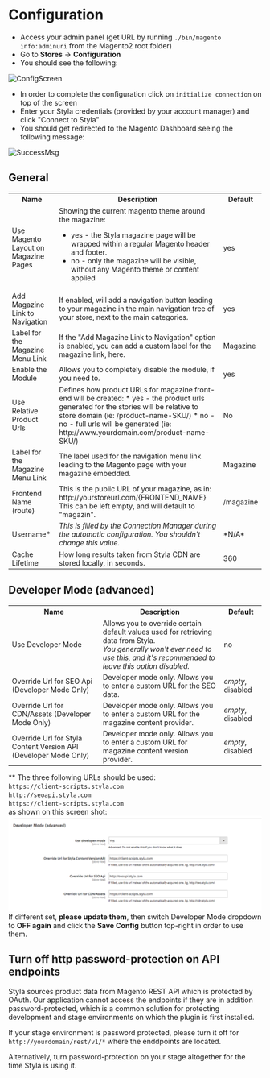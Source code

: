 # Configuration

* Access your admin panel (get URL by running `./bin/magento info:adminuri` from the Magento2 root folder)
* Go to **Stores** -> **Configuration**
* You should see the following:

![ConfigScreen](http://i.imgur.com/lk6pNzq.png)

* In order to complete the configuration click on `initialize connection` on top of the screen
* Enter your Styla credentials (provided by your account manager) and click "Connect to Styla"
* You should get redirected to the Magento Dashboard seeing the following message:

![SuccessMsg](http://imgur.com/GZ71BGD.png)

## General

<table>
<tr>
<th>Name</th>
<th>Description</th>
<th>Default</th>
</tr>

  
  <tr>
<td>Use Magento Layout on Magazine Pages</td>
<td>Showing the current magento theme around the magazine:

<ul>
<li>yes - the Styla magazine page will be wrapped within a regular Magento header and
footer.

</li>
<li>no - only the magazine will be visible, without any Magento theme or content applied

</li>
</ul>

</td>
<td>yes</td>
</tr>
  
  <tr>
    <td>Add Magazine Link to Navigation</td>
    <td>If enabled, will add a navigation button leading to your magazine in the main navigation tree of your store, next to the main categories.</td>
    <td>yes</td>
  </tr>
  
  <tr>
    <td>Label for the Magazine Menu Link</td>
    <td>If the "Add Magazine Link to Navigation" option is enabled, you can add a custom label for the magazine link, here.</td>
    <td>Magazine</td>
  </tr>

  <tr>
    <td>Enable the Module</td>
    <td>Allows you to completely disable the module, if you need to.</td>
    <td>yes</td>
  </tr>

<tr>
<td>Use Relative Product Urls</td>
<td>Defines how product URLs for magazine front-end will be created:
* yes - the product urls generated for the stories will be relative to store domain (ie: /product-name-SKU/)
* no - no - full urls will be generated (ie: http://www.yourdomain.com/product-name-SKU/)</td>
<td>No</td>
</tr>

<tr>
<td>Label for the Magazine Menu Link</td>
<td>The label used for the navigation menu link leading to the Magento page with your magazine embedded.</td>
<td>Magazine</td>
</tr>

<tr>
<td>Frontend Name (route)</td>
<td>This is the public URL of your magazine, as in: http://yourstoreurl.com/{FRONTEND_NAME} <br/>This can be left empty, and will default to "magazin".</td>
<td>/magazine</td>
</tr>

<tr>
<td>Username*</td>
<td><i>This is filled by the Connection Manager during the automatic configuration. You shouldn't change this value.</i></td>
<td>*N/A*</td>
</tr>
  
<tr>
<td>Cache Lifetime</td>
<td>How long results taken from Styla CDN are stored locally, in seconds.</td>
<td>360</td>
</tr>
</table>  
  
## Developer Mode (advanced)
  
<table>

<tr>
<th>Name</th>
<th>Description</th>
<th>Default</th>
</tr>  

<tr>
<td>Use Developer Mode</td>
<td>Allows you to override certain default values used for retrieving data from Styla. <br/><i>You generally won't ever need to use this, and it's recommended to leave this option disabled.</i></td>
<td>no</td>
</tr>
  
<tr>
<td>Override Url for SEO Api (Developer Mode Only)</td>
<td>Developer mode only. Allows you to enter a custom URL for the SEO data.</td>
<td><i>empty</i>, disabled</td>
</tr>
  
<tr>
<td>Override Url for CDN/Assets (Developer Mode Only)</td>
<td>Developer mode only. Allows you to enter a custom URL for the magazine content provider.</td>
<td><i>empty</i>, disabled</td>
</tr>
  
<tr>
<td>Override Url for Styla Content Version API (Developer Mode Only)</td>
<td>Developer mode only. Allows you to enter a custom URL for magazine content version provider.</td>
<td><i>empty</i>, disabled</td>
</tr>
</table>

** The three following URLs should be used:  
 `https://client-scripts.styla.com`    
 `http://seoapi.styla.com`    
 `https://client-scripts.styla.com`     
as shown on this screen shot:
![Styla New JS source](/doc/styla-plugin-client-scripts-magento2.png)  
If different set, **please update them**, then switch Developer Mode dropdown to **OFF again** and click the **Save Config** button top-right in order to use them. 

## Turn off http password-protection on API endpoints

Styla sources product data from Magento REST API which is protected by OAuth. Our application cannot access the endpoints if they are in addition password-protected, which is a common solution for protecting development and stage environments on which the plugin is first installed.

If your stage environment is password protected, please turn it off for `http://yourdomain/rest/v1/*` where the enddpoints are located. 

Alternatively, turn password-protection on your stage altogether for the time Styla is using it. 

